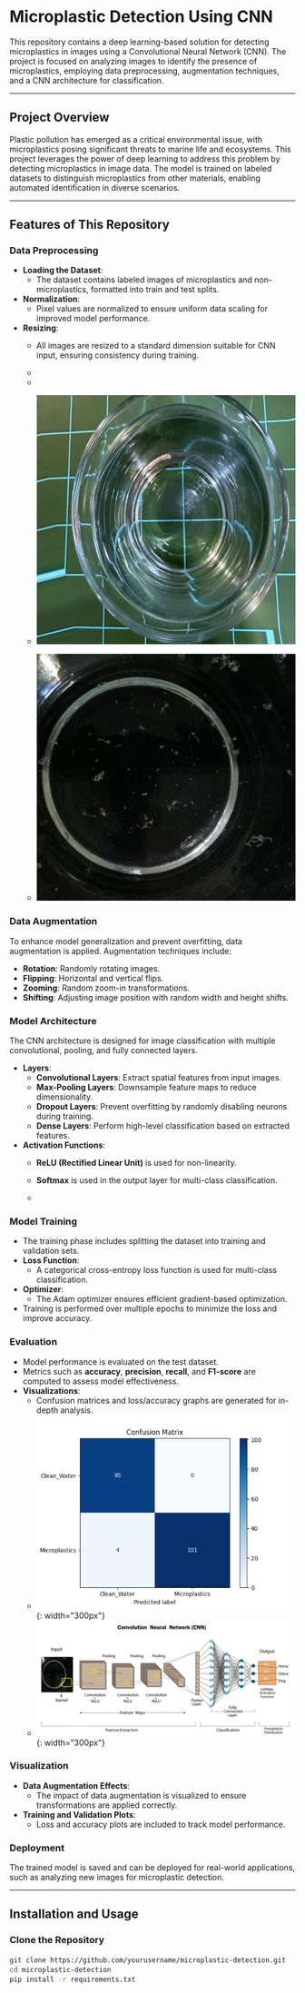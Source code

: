 # Microplastic Detection Using CNN

This repository contains a deep learning-based solution for detecting microplastics in images using a Convolutional Neural Network (CNN). The project is focused on analyzing images to identify the presence of microplastics, employing data preprocessing, augmentation techniques, and a CNN architecture for classification.

---

## Project Overview

Plastic pollution has emerged as a critical environmental issue, with microplastics posing significant threats to marine life and ecosystems. This project leverages the power of deep learning to address this problem by detecting microplastics in image data. The model is trained on labeled datasets to distinguish microplastics from other materials, enabling automated identification in diverse scenarios.

---

## Features of This Repository

### Data Preprocessing

- **Loading the Dataset**:
  - The dataset contains labeled images of microplastics and non-microplastics, formatted into train and test splits.
- **Normalization**:
  - Pixel values are normalized to ensure uniform data scaling for improved model performance.
- **Resizing**:
  - All images are resized to a standard dimension suitable for CNN input, ensuring consistency during training.
  - 
  - 


  - ![Sample Image](images/clean.jpg)
  - ![Sample Image](images/plastic.jpg)


### Data Augmentation

To enhance model generalization and prevent overfitting, data augmentation is applied. Augmentation techniques include:

- **Rotation**: Randomly rotating images.
- **Flipping**: Horizontal and vertical flips.
- **Zooming**: Random zoom-in transformations.
- **Shifting**: Adjusting image position with random width and height shifts.

### Model Architecture

The CNN architecture is designed for image classification with multiple convolutional, pooling, and fully connected layers.

- **Layers**:
  - **Convolutional Layers**: Extract spatial features from input images.
  - **Max-Pooling Layers**: Downsample feature maps to reduce dimensionality.
  - **Dropout Layers**: Prevent overfitting by randomly disabling neurons during training.
  - **Dense Layers**: Perform high-level classification based on extracted features.
- **Activation Functions**:
  - **ReLU (Rectified Linear Unit)** is used for non-linearity.
  - **Softmax** is used in the output layer for multi-class classification.
 
  - 

### Model Training

- The training phase includes splitting the dataset into training and validation sets.
- **Loss Function**:
  - A categorical cross-entropy loss function is used for multi-class classification.
- **Optimizer**:
  - The Adam optimizer ensures efficient gradient-based optimization.
- Training is performed over multiple epochs to minimize the loss and improve accuracy.

### Evaluation

- Model performance is evaluated on the test dataset.
- Metrics such as **accuracy**, **precision**, **recall**, and **F1-score** are computed to assess model effectiveness.
- **Visualizations**:
  - Confusion matrices and loss/accuracy graphs are generated for in-depth analysis.
  - ![Alt Text](images/confusion_matrix.png){: width="300px"}
  - ![Alt Text](images/last.jpg){: width="300px"}


### Visualization

- **Data Augmentation Effects**:
  - The impact of data augmentation is visualized to ensure transformations are applied correctly.
- **Training and Validation Plots**:
  - Loss and accuracy plots are included to track model performance.

### Deployment

The trained model is saved and can be deployed for real-world applications, such as analyzing new images for microplastic detection.

---

## Installation and Usage

### Clone the Repository

```bash
git clone https://github.com/yourusername/microplastic-detection.git
cd microplastic-detection
pip install -r requirements.txt
